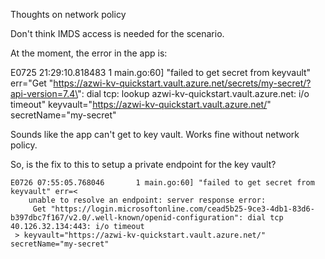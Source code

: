 Thoughts on network policy

Don't think IMDS access is needed for the scenario. 

At the moment, the error in the app is:

E0725 21:29:10.818483       1 main.go:60] "failed to get secret from keyvault" err="Get \"https://azwi-kv-quickstart.vault.azure.net/secrets/my-secret/?api-version=7.4\": dial tcp: lookup azwi-kv-quickstart.vault.azure.net: i/o timeout" keyvault="https://azwi-kv-quickstart.vault.azure.net/" secretName="my-secret"

Sounds like the app can't get to key vault. Works fine without network policy.

So, is the fix to this to setup a private endpoint for the key vault?

```
E0726 07:55:05.768046       1 main.go:60] "failed to get secret from keyvault" err=<
	unable to resolve an endpoint: server response error:
	 Get "https://login.microsoftonline.com/cead5b25-9ce3-4db1-83d6-b397dbc7f167/v2.0/.well-known/openid-configuration": dial tcp 40.126.32.134:443: i/o timeout
 > keyvault="https://azwi-kv-quickstart.vault.azure.net/" secretName="my-secret"
 ```
